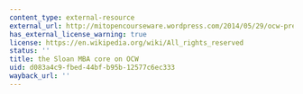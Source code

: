 ```yaml
---
content_type: external-resource
external_url: http://mitopencourseware.wordpress.com/2014/05/29/ocw-presents-the-sloan-mba-first-semester-core/
has_external_license_warning: true
license: https://en.wikipedia.org/wiki/All_rights_reserved
status: ''
title: the Sloan MBA core on OCW
uid: d083a4c9-fbed-44bf-b95b-12577c6ec333
wayback_url: ''
---
```

